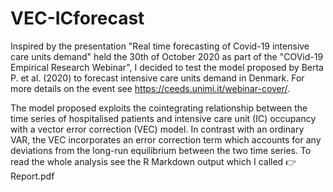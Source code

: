 # VEC-ICforecast

Inspired by the presentation "Real time forecasting of Covid-19 intensive care units demand" held the 30th of October 2020 as part of the "COVid-19 Empirical Research Webinar", I decided to test the model proposed by Berta P. et al. (2020) to forecast intensive care units demand in Denmark. For more details on the event see <https://ceeds.unimi.it/webinar-cover/>.

The model proposed exploits the cointegrating relationship between the time series of hospitalised patients and intensive care unit (IC) occupancy with a vector error correction (VEC) model. In contrast with an ordinary VAR, the VEC incorporates an error correction term which accounts for any deviations from the long-run equilibrium between the two time series. To read the whole analysis see the R Markdown output which I called :point_right: Report.pdf
